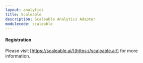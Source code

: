 ```yaml
---
layout: analytics
title: Scaleable
description: Scaleable Analytics Adapter
modulecode: scaleable
---
```


#### Registration

Please visit [https://scaleable.ai/](https://scaleable.ai/) for more information.

